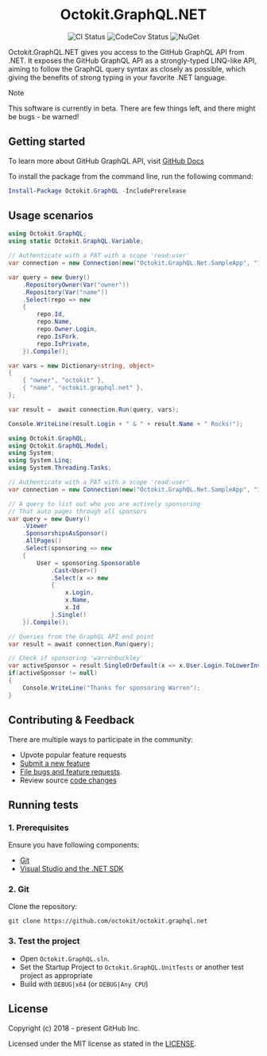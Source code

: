 <h1 align="center">Octokit.GraphQL.NET</h1>

<p align="center">
  <a style="text-decoration:none" href="https://github.com/octokit/octokit.graphql.net/actions/workflows/dotnetcore.yml">
    <img src="https://github.com/octokit/octokit.graphql.net/actions/workflows/dotnetcore.yml/badge.svg" alt="CI Status" /></a>
  <a style="text-decoration:none" href="https://codecov.io/gh/octokit/octokit.graphql.net">
    <img src="https://codecov.io/gh/octokit/octokit.graphql.net/branch/main/graph/badge.svg" alt="CodeCov Status" /></a>
  <a style="text-decoration:none" href="https://www.nuget.org/packages/Octokit.GraphQL">
    <img src="http://img.shields.io/nuget/v/Octokit.GraphQL.svg" alt="NuGet" /></a>
</p>

Octokit.GraphQL.NET gives you access to the GitHub GraphQL API from .NET. It exposes the GitHub GraphQL API as a strongly-typed LINQ-like API, aiming to follow the GraphQL query syntax as closely as possible, which giving the benefits of strong typing in your favorite .NET language.

> [!NOTE]
> This software is currently in beta. There are few things left, and there might be bugs - be warned!

## Getting started

To learn more about GitHub GraphQL API, visit [GitHub Docs](https://docs.github.com/graphql/overview)

To install the package from the command line, run the following command:

```ps1
Install-Package Octokit.GraphQL -IncludePrerelease
```

## Usage scenarios

```cs
using Octokit.GraphQL;
using static Octokit.GraphQL.Variable;

// Authenticate with a PAT with a scope 'read:user'
var connection = new Connection(new("Octokit.GraphQL.Net.SampleApp", "1.0"), "LOGGED_IN_GITHUB_USER_TOKEN");

var query = new Query()
    .RepositoryOwner(Var("owner"))
    .Repository(Var("name"))
    .Select(repo => new
    {
        repo.Id,
        repo.Name,
        repo.Owner.Login,
        repo.IsFork,
        repo.IsPrivate,
    }).Compile();

var vars = new Dictionary<string, object>
{
    { "owner", "octokit" },
    { "name", "octokit.graphql.net" },
};

var result =  await connection.Run(query, vars);

Console.WriteLine(result.Login + " & " + result.Name + " Rocks!");
```

```cs
using Octokit.GraphQL;
using Octokit.GraphQL.Model;
using System;
using System.Linq;
using System.Threading.Tasks;

// Authenticate with a PAT with a scope 'read:user'
var connection = new Connection(new("Octokit.GraphQL.Net.SampleApp", "1.0"), "LOGGED_IN_GITHUB_USER_TOKEN");

// A query to list out who you are actively sponsoring
// That auto pages through all sponsors
var query = new Query()
    .Viewer
    .SponsorshipsAsSponsor()
    .AllPages()
    .Select(sponsoring => new
    {
        User = sponsoring.Sponsorable
            .Cast<User>()
            .Select(x => new
            {
                x.Login,
                x.Name,
                x.Id
            }.Single()
    }).Compile();

// Queries from the GraphQL API end point
var result = await connection.Run(query);

// Check if sponsoring 'warrenbuckley'
var activeSponsor = result.SingleOrDefault(x => x.User.Login.ToLowerInvariant() == "warrenbuckley");
if(activeSponsor != null)
{
    Console.WriteLine("Thanks for sponsoring Warren");
}
```

## Contributing & Feedback

There are multiple ways to participate in the community:

- Upvote popular feature requests
- [Submit a new feature](https://github.com/octokit/octokit.graphql.net/pulls)
- [File bugs and feature requests](https://github.com/octokit/octokit.graphql.net/issues/new/choose).
- Review source [code changes](https://github.com/octokit/octokit.graphql.net/commits)

## Running tests

### 1️. Prerequisites

Ensure you have following components:

- [Git](https://git-scm.com/)
- [Visual Studio and the .NET SDK](https://visualstudio.microsoft.com/vs/)

### 2️. Git

Clone the repository:

```git
git clone https://github.com/octokit/octokit.graphql.net
```

### 3️. Test the project

- Open `Octokit.GraphQL.sln`.
- Set the Startup Project to  `Octokit.GraphQL.UnitTests` or another test project as appropriate
- Build with `DEBUG|x64` (or `DEBUG|Any CPU`)

## License

Copyright (c) 2018 - present GitHub Inc.

Licensed under the MIT license as stated in the [LICENSE](LICENSE.md).
